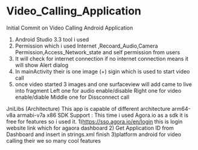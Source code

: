 # Video_Calling_Application
Initial Commit on Video Calling Android Application
1) Android Studio 3.3 tool i used 
2) Permission which i used 	Internet ,Recoard_Audio,Camera Permission,Access_Network_state and self permission from users
3)  It will check for internet connection if no internet connection means it will show  Alert dialog
4) In mainActivity their is one image (+) sigin which is used to start video call 
5) once video started 3 images and one surfaceview will add came to live into fragment
   Left one for audio enable/disable 
   Right one for video enable/diable
   Middle one for Dissconnect call

JniLibs (Architecture)
This app is capable of different architecture 
arm64-v8a
armabi-v7a
x86
SDK Support  :
This time i used Agora.io as a sdk it is free for features so i used it.
1)https://sso.agora.io/en/login this is login website link which for agaora dashboard
2) Get Application ID from Dashboard and insert in strings.xml finish 
3)platform android for video calling their we so many cool features
